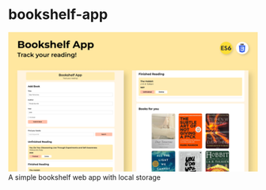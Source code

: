 # bookshelf-app
![Cover Page](https://github.com/ihsanannashir/bookshelf-app/blob/main/styles/img/bookshelf.png?raw=true)
A simple bookshelf web app with local storage
